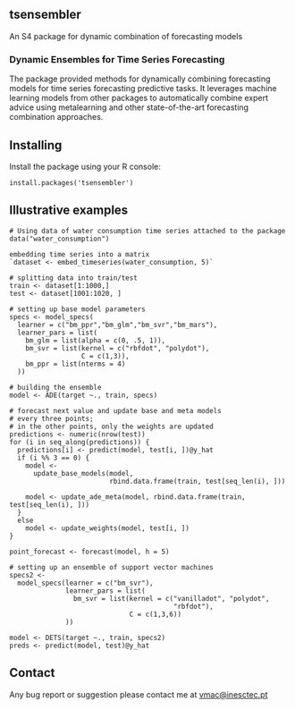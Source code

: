 ## tsensembler

An S4 package for dynamic combination of forecasting models

### Dynamic Ensembles for Time Series Forecasting

The package provided methods for dynamically combining forecasting models for time series forecasting predictive tasks. It leverages machine learning models from other packages to automatically combine expert advice using metalearning and other state-of-the-art forecasting combination approaches. 

## Installing

Install the package using your R console:

`install.packages('tsensembler')`


## Illustrative examples

```
# Using data of water consumption time series attached to the package
data("water_consumption")

embedding time series into a matrix
`dataset <- embed_timeseries(water_consumption, 5)`

# splitting data into train/test
train <- dataset[1:1000,]
test <- dataset[1001:1020, ]

# setting up base model parameters
specs <- model_specs(
  learner = c("bm_ppr","bm_glm","bm_svr","bm_mars"), 
  learner_pars = list(
    bm_glm = list(alpha = c(0, .5, 1)),
    bm_svr = list(kernel = c("rbfdot", "polydot"),
                  C = c(1,3)),
    bm_ppr = list(nterms = 4)
  ))

# building the ensemble
model <- ADE(target ~., train, specs)

# forecast next value and update base and meta models
# every three points;
# in the other points, only the weights are updated
predictions <- numeric(nrow(test))
for (i in seq_along(predictions)) {
  predictions[i] <- predict(model, test[i, ])@y_hat
  if (i %% 3 == 0) {
    model <-
      update_base_models(model,
                         rbind.data.frame(train, test[seq_len(i), ]))

    model <- update_ade_meta(model, rbind.data.frame(train, test[seq_len(i), ]))
  }
  else
    model <- update_weights(model, test[i, ])
}

point_forecast <- forecast(model, h = 5)

# setting up an ensemble of support vector machines
specs2 <-
  model_specs(learner = c("bm_svr"),
              learner_pars = list(
                bm_svr = list(kernel = c("vanilladot", "polydot",
                                         "rbfdot"),
                              C = c(1,3,6))
              ))

model <- DETS(target ~., train, specs2)
preds <- predict(model, test)@y_hat
```

## Contact

Any bug report or suggestion please contact me at vmac@inesctec.pt
